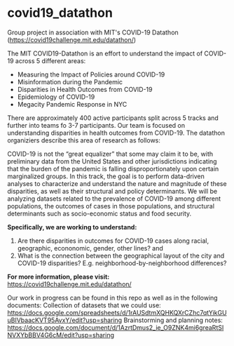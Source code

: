 # covid19_datathon
Group project in association with MIT's COVID-19 Datathon (https://covid19challenge.mit.edu/datathon/) 

The MIT COVID19-Datathon is an effort to understand the impact of COVID-19 across 5 different areas: 

* Measuring the Impact of Policies around COVID-19
* Misinformation during the Pandemic
* Disparities in Health Outcomes from COVID-19
* Epidemiology of COVID-19
* Megacity Pandemic Response in NYC 

There are approximately 400 active participants split across 5 tracks and further into teams fo 3-7 participants. Our team is focused on understanding disparities in health outcomes from COVID-19. The datathon organiziers describe this area of research as follows: 

COVID-19 is not the “great equalizer” that some may claim it to be, with preliminary data from the United States and other jurisdictions indicating that the burden of the pandemic is falling disproportionately upon certain marginalized groups. In this track, the goal is to perform data-driven analyses to characterize and understand the nature and magnitude of these disparities, as well as their structural and policy determinants. We will be analyzing datasets related to the prevalence of COVID-19 among different populations, the outcomes of cases in those populations, and structural determinants such as socio-economic status and food security.

**Specifically, we are working to understand:**

1. Are there disparities in outcomes for COVID-19 cases along racial, geographic, econonomic, gender, other lines?
and 
2. What is the connection between the geographical layout of the city and COVID-19 disparities? E.g. neighborhood-by-neighborhood differences? 

**For more information, please visit:**
https://covid19challenge.mit.edu/datathon/


Our work in progress can be found in this repo as well as in the following documents: 
Collection of datasets that we could use: https://docs.google.com/spreadsheets/d/1rAUSdtmXQHKQXrCZhc7qtYikGUuBIVbaacKVT95AvxY/edit?usp=sharing
Brainstorming and planning notes: https://docs.google.com/document/d/1AzrtDmus2_ie_O9ZNK4mi6greaRtSINVXYbBBV4G6cM/edit?usp=sharing


